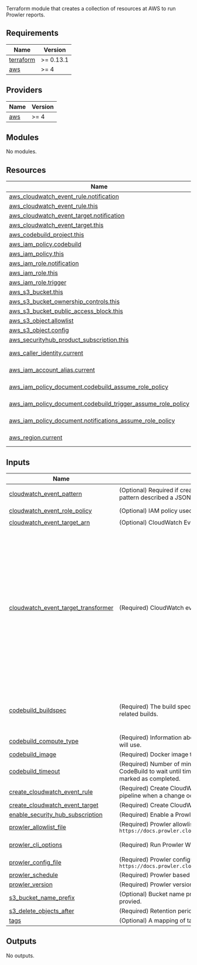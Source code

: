 <!-- BEGIN_TF_DOCS -->

Terraform module that creates a collection of resources at AWS to run Prowler reports.

## Requirements

| Name | Version |
|------|---------|
| <a name="requirement_terraform"></a> [terraform](#requirement\_terraform) | >= 0.13.1 |
| <a name="requirement_aws"></a> [aws](#requirement\_aws) | >= 4 |

## Providers

| Name | Version |
|------|---------|
| <a name="provider_aws"></a> [aws](#provider\_aws) | >= 4 |

## Modules

No modules.

## Resources

| Name | Type |
|------|------|
| [aws_cloudwatch_event_rule.notification](https://registry.terraform.io/providers/hashicorp/aws/latest/docs/resources/cloudwatch_event_rule) | resource |
| [aws_cloudwatch_event_rule.this](https://registry.terraform.io/providers/hashicorp/aws/latest/docs/resources/cloudwatch_event_rule) | resource |
| [aws_cloudwatch_event_target.notification](https://registry.terraform.io/providers/hashicorp/aws/latest/docs/resources/cloudwatch_event_target) | resource |
| [aws_cloudwatch_event_target.this](https://registry.terraform.io/providers/hashicorp/aws/latest/docs/resources/cloudwatch_event_target) | resource |
| [aws_codebuild_project.this](https://registry.terraform.io/providers/hashicorp/aws/latest/docs/resources/codebuild_project) | resource |
| [aws_iam_policy.codebuild](https://registry.terraform.io/providers/hashicorp/aws/latest/docs/resources/iam_policy) | resource |
| [aws_iam_policy.this](https://registry.terraform.io/providers/hashicorp/aws/latest/docs/resources/iam_policy) | resource |
| [aws_iam_role.notification](https://registry.terraform.io/providers/hashicorp/aws/latest/docs/resources/iam_role) | resource |
| [aws_iam_role.this](https://registry.terraform.io/providers/hashicorp/aws/latest/docs/resources/iam_role) | resource |
| [aws_iam_role.trigger](https://registry.terraform.io/providers/hashicorp/aws/latest/docs/resources/iam_role) | resource |
| [aws_s3_bucket.this](https://registry.terraform.io/providers/hashicorp/aws/latest/docs/resources/s3_bucket) | resource |
| [aws_s3_bucket_ownership_controls.this](https://registry.terraform.io/providers/hashicorp/aws/latest/docs/resources/s3_bucket_ownership_controls) | resource |
| [aws_s3_bucket_public_access_block.this](https://registry.terraform.io/providers/hashicorp/aws/latest/docs/resources/s3_bucket_public_access_block) | resource |
| [aws_s3_object.allowlist](https://registry.terraform.io/providers/hashicorp/aws/latest/docs/resources/s3_object) | resource |
| [aws_s3_object.config](https://registry.terraform.io/providers/hashicorp/aws/latest/docs/resources/s3_object) | resource |
| [aws_securityhub_product_subscription.this](https://registry.terraform.io/providers/hashicorp/aws/latest/docs/resources/securityhub_product_subscription) | resource |
| [aws_caller_identity.current](https://registry.terraform.io/providers/hashicorp/aws/latest/docs/data-sources/caller_identity) | data source |
| [aws_iam_account_alias.current](https://registry.terraform.io/providers/hashicorp/aws/latest/docs/data-sources/iam_account_alias) | data source |
| [aws_iam_policy_document.codebuild_assume_role_policy](https://registry.terraform.io/providers/hashicorp/aws/latest/docs/data-sources/iam_policy_document) | data source |
| [aws_iam_policy_document.codebuild_trigger_assume_role_policy](https://registry.terraform.io/providers/hashicorp/aws/latest/docs/data-sources/iam_policy_document) | data source |
| [aws_iam_policy_document.notifications_assume_role_policy](https://registry.terraform.io/providers/hashicorp/aws/latest/docs/data-sources/iam_policy_document) | data source |
| [aws_region.current](https://registry.terraform.io/providers/hashicorp/aws/latest/docs/data-sources/region) | data source |

## Inputs

| Name | Description | Type | Default | Required |
|------|-------------|------|---------|:--------:|
| <a name="input_cloudwatch_event_pattern"></a> [cloudwatch\_event\_pattern](#input\_cloudwatch\_event\_pattern) | (Optional) Required if create\_cloudwatch\_event\_rule = true. The event pattern described a JSON object. | `string` | `"{\n  \"source\": [\"aws.securityhub\"],\n  \"detail\": {\n    \"findings\": {\n      \"ProductName\": [\"Prowler\"],\n      \"Compliance\": { \"Status\": [\"FAILED\"] },\n      \"Severity\": { \"Label\": [\"HIGH\", \"CRITICAL\", \"MEDIUM\", \"LOW\"] },\n      \"RecordState\": [\"ACTIVE\"]\n    }\n  }\n}\n"` | no |
| <a name="input_cloudwatch_event_role_policy"></a> [cloudwatch\_event\_role\_policy](#input\_cloudwatch\_event\_role\_policy) | (Optional) IAM policy used by Cloudwatch Event Role. | `string` | `"{\n  \"Version\": \"2012-10-17\",\n  \"Statement\": [\n    {\n      \"Effect\": \"Allow\",\n      \"Action\": [\n        \"events:InvokeApiDestination\"\n      ],\n      \"Resource\": \"*\"\n    }\n  ]\n}\n"` | no |
| <a name="input_cloudwatch_event_target_arn"></a> [cloudwatch\_event\_target\_arn](#input\_cloudwatch\_event\_target\_arn) | (Optional) CloudWatch Event target ARN. | `string` | `null` | no |
| <a name="input_cloudwatch_event_target_transformer"></a> [cloudwatch\_event\_target\_transformer](#input\_cloudwatch\_event\_target\_transformer) | (Required) CloudWatch event target transformer rule. | `any` | <pre>{<br>  "input_paths": {<br>    "account": "$.account",<br>    "compliance-status": "$.detail.findings[0].Compliance.Status",<br>    "created-at": "$.detail.findings[0].FirstObservedAt",<br>    "description": "$.detail.findings[0].Description",<br>    "id": "$.detail.findings[0].Id",<br>    "observed-at": "$.detail.findings[0].CreatedAt",<br>    "product-name": "$.detail.findings[0].ProductName",<br>    "region": "$.region",<br>    "resource-region": "$.detail.findings[0].Resources[0].Region",<br>    "resources": "$.detail.findings[0].Resources[0].Id",<br>    "severity": "$.detail.findings[0].FindingProviderFields.Severity.Label",<br>    "source": "$.source",<br>    "time": "$.time"<br>  },<br>  "input_template": "{\n  \"account\": \"<account>\",\n  \"detail\": {\n    \"compliance-status\": \"<compliance-status>\",\n    \"created\": \"<created-at>\",\n    \"link\": \"https://<region>.console.aws.amazon.com/securityhub/home?region=<region>#/findings?search=Id%3D%255Coperator%255C%253AEQUALS%255C%253A<id>\",\n    \"observed\": \"<observed-at>\",\n    \"product-name\": \"<product-name>\",\n    \"severity\": \"<severity>\"\n  },\n  \"detail-type\": \"<description>\",\n  \"id\": \"<id>\",\n  \"region\": \"<resource-region>\",\n  \"resources\": [\"<resources>\"],\n  \"source\": \"SecurityHub\",\n  \"time\": \"<time>\"\n}\n"<br>}</pre> | no |
| <a name="input_codebuild_buildspec"></a> [codebuild\_buildspec](#input\_codebuild\_buildspec) | (Required) The build spec declaration to use for this build project's related builds. | `string` | `"version: 0.2\nphases:\n  install:\n    runtime-versions:\n      python: 3.11\n    commands:\n      - echo \"Installing Prowler and dependencies...\"\n      - pip3 install detect-secrets==1.4.0 prowler==$PROWLER_VERSION --quiet\n      - yum install -y jq --quiet\n  build:\n    commands:\n      - echo \"Running Prowler as prowler $PROWLER_OPTIONS\"\n      - aws s3 cp s3://$S3_BUCKET/files/allowlist.yaml .\n      - aws s3 cp s3://$S3_BUCKET/files/config.yaml .\n      - prowler --allowlist-file allowlist.yaml --config-file config.yaml $PROWLER_OPTIONS\n  post_build:\n    commands:\n      - echo \"Scan Complete\"\n      - aws s3 cp --no-progress --sse AES256 output/ s3://$S3_BUCKET/reports/`date +%d-%m-%Y`-`date +%H-%M-%S` --recursive\n      - echo \"Done!\"\n"` | no |
| <a name="input_codebuild_compute_type"></a> [codebuild\_compute\_type](#input\_codebuild\_compute\_type) | (Required) Information about the compute resources the build project will use. | `string` | `"BUILD_GENERAL1_SMALL"` | no |
| <a name="input_codebuild_image"></a> [codebuild\_image](#input\_codebuild\_image) | (Required) Docker image to use for this build project. | `string` | `"aws/codebuild/amazonlinux2-x86_64-standard:5.0"` | no |
| <a name="input_codebuild_timeout"></a> [codebuild\_timeout](#input\_codebuild\_timeout) | (Required) Number of minutes, from 5 to 480 (8 hours), for AWS CodeBuild to wait until timing out any related build that does not get marked as completed. | `number` | `300` | no |
| <a name="input_create_cloudwatch_event_rule"></a> [create\_cloudwatch\_event\_rule](#input\_create\_cloudwatch\_event\_rule) | (Required) Create CloudWatch Event Rule to automatically start pipeline when a change occurs. | `bool` | `false` | no |
| <a name="input_create_cloudwatch_event_target"></a> [create\_cloudwatch\_event\_target](#input\_create\_cloudwatch\_event\_target) | (Required) Create CloudWatch Event Target with API Destination. | `bool` | `false` | no |
| <a name="input_enable_security_hub_subscription"></a> [enable\_security\_hub\_subscription](#input\_enable\_security\_hub\_subscription) | (Required) Enable a Prowler Subscription. | `bool` | `false` | no |
| <a name="input_prowler_allowlist_file"></a> [prowler\_allowlist\_file](#input\_prowler\_allowlist\_file) | (Required) Prowler allowlist file `https://docs.prowler.cloud/en/latest/tutorials/allowlist/` | `string` | `null` | no |
| <a name="input_prowler_cli_options"></a> [prowler\_cli\_options](#input\_prowler\_cli\_options) | (Required) Run Prowler With The Following Command | `string` | `"-S --compliance aws_foundational_security_best_practices_aws aws_well_architected_framework_security_pillar_aws cis_2.0_aws aws_audit_manager_control_tower_guardrails_aws aws_well_architected_framework_reliability_pillar_aws soc2_aws mitre_attack_aws --output-modes html json --send-sh-only-fails --no-banner --ignore-exit-code-3"` | no |
| <a name="input_prowler_config_file"></a> [prowler\_config\_file](#input\_prowler\_config\_file) | (Required) Prowler configuration file `https://docs.prowler.cloud/en/latest/tutorials/configuration_file/` | `string` | `null` | no |
| <a name="input_prowler_schedule"></a> [prowler\_schedule](#input\_prowler\_schedule) | (Required) Prowler based on cron schedule | `string` | `"cron(0 12 ? * * *)"` | no |
| <a name="input_prowler_version"></a> [prowler\_version](#input\_prowler\_version) | (Required) Prowler version | `string` | `"3.12.1"` | no |
| <a name="input_s3_bucket_name_prefix"></a> [s3\_bucket\_name\_prefix](#input\_s3\_bucket\_name\_prefix) | (Optional) Bucket name prefix. Current account alias if used if none provied. | `string` | `null` | no |
| <a name="input_s3_delete_objects_after"></a> [s3\_delete\_objects\_after](#input\_s3\_delete\_objects\_after) | (Required) Retention period in days to store Prowler Reports. | `number` | `90` | no |
| <a name="input_tags"></a> [tags](#input\_tags) | (Optional) A mapping of tags to assign to all resources | `map(string)` | `{}` | no |

## Outputs

No outputs.
<!-- END_TF_DOCS -->